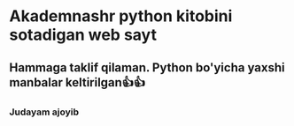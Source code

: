 # Akademnashr python kitobini sotadigan web sayt

## Hammaga taklif qilaman. Python bo'yicha yaxshi manbalar keltirilgan👍👍

### Judayam ajoyib
